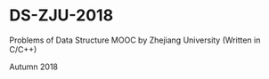 # DS-ZJU-2018
Problems of Data Structure MOOC by Zhejiang University (Written in C/C++)

Autumn 2018
